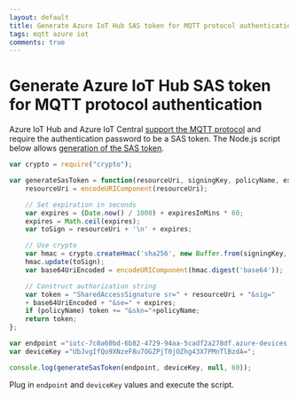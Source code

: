 ```yaml
---
layout: default
title: Generate Azure IoT Hub SAS token for MQTT protocol authentication
tags: mqtt azure iot
comments: true
---
```

# Generate Azure IoT Hub SAS token for MQTT protocol authentication

Azure IoT Hub and Azure IoT Central [support the MQTT protocol](https://docs.microsoft.com/en-us/azure/iot-hub/iot-hub-mqtt-support) and require the authentication password to be a SAS token. The Node.js script below allows [generation of the SAS token](https://docs.microsoft.com/en-us/azure/iot-hub/iot-hub-devguide-security#security-tokens).

```javascript
var crypto = require("crypto");

var generateSasToken = function(resourceUri, signingKey, policyName, expiresInMins) {
    resourceUri = encodeURIComponent(resourceUri);

    // Set expiration in seconds
    var expires = (Date.now() / 1000) + expiresInMins * 60;
    expires = Math.ceil(expires);
    var toSign = resourceUri + '\n' + expires;

    // Use crypto
    var hmac = crypto.createHmac('sha256', new Buffer.from(signingKey, 'base64'));
    hmac.update(toSign);
    var base64UriEncoded = encodeURIComponent(hmac.digest('base64'));

    // Construct authorization string
    var token = "SharedAccessSignature sr=" + resourceUri + "&sig="
    + base64UriEncoded + "&se=" + expires;
    if (policyName) token += "&skn="+policyName;
    return token;
};

var endpoint ="iotc-7c0a60bd-6b82-4729-94aa-5cadf2a278df.azure-devices.net/devices/c286ad6f-7892-4e0b-b785-3a4ad7085b30";
var deviceKey ="UbJvgIfQo9XNzeF8u7OGZPjT0jOZhg43X7PMnTlBzdA=";

console.log(generateSasToken(endpoint, deviceKey, null, 60));
```

Plug in `endpoint` and `deviceKey` values and execute the script.
